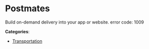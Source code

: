 # Postmates


Build on-demand delivery into your app or website.  error code: 1009



**Categories**:
- [Transportation](https://github.com/apis-list/apis-list#transportation)




